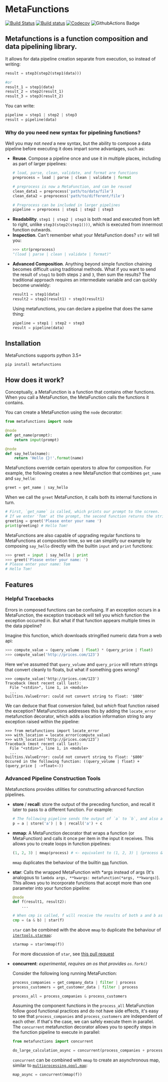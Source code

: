 # MetaFunctions
[![Build Status](https://travis-ci.org/ForeverWintr/metafunctions.svg?branch=master)](https://travis-ci.org/ForeverWintr/metafunctions) [![Build status](https://ci.appveyor.com/api/projects/status/8120lqx7e9ys2m0u/branch/master?svg=true)](https://ci.appveyor.com/project/ForeverWintr/metafunctions/branch/master) [![Codecov](https://codecov.io/gh/ForeverWintr/metafunctions/coverage.svg?branch=master)](https://codecov.io/gh/ForeverWintr/metafunctions)
![GithubActions Badge](https://github.com/emirkmo/metafunctions/actions/workflows/python-package.yml/badge.svg)



## Metafunctions is a function composition and data pipelining library.
It allows for data pipeline creation separate from execution, so instead of writing:

```python
result = step3(step2(step1(data)))

#or
result_1 = step1(data)
result_2 = step2(result_1)
result_3 = step3(result_2)
```

You can write:

```python
pipeline = step1 | step2 | step3
result = pipeline(data)
```

### Why do you need new syntax for pipelining functions?
Well you may not *need* a new syntax, but the ability to compose a data pipeline before executing it does impart some advantages, such as:

* **Reuse**. Compose a pipeline once and use it in multiple places, including as part of larger pipelines:
  ```python
  # load, parse, clean, validate, and format are functions
  preprocess = load | parse | clean | validate | format

  # preprocess is now a MetaFunction, and can be reused
  clean_data1 = preprocess('path/to/data/file')
  clean_data2 = preprocess('path/to/different/file')

  # Preprocess can be included in larger pipelines
  pipeline = preprocess | step1 | step2 | step3
  ```
* **Readability**. `step1 | step2 | step3` is both read and executed from left to right, unlike `step3(step2(step1()))`, which is executed from innermost function outwards.
* **Inspection**. Can't remember what your MetaFunction does? `str` will tell you:
  ```python
  >>> str(preprocess)
  "(load | parse | clean | validate | format)"
* **Advanced Composition**. Anything beyond simple function chaining becomes difficult using traditional methods. What if you want to send the result of `step1` to both steps `2` and `3`, then sum the results? The traditional approach requires an intermediate variable and can quickly become unwieldy:
  ```python
  result1 = step1(data)
  result2 = step2(result1) + step3(result1)
  ```
  Using metafunctions, you can declare a pipeline that does the same thing:
  ```python
  pipeline = step1 | step2 + step3
  result = pipeline(data)
  ```

## Installation

MetaFunctions supports python 3.5+

`pip install metafunctions`

## How does it work?

Conceptually, a MetaFunction is a function that contains other functions. When you call a MetaFunction, the MetaFunction calls the functions it contains.

You can create a MetaFunction using the `node` decorator:
```python
from metafunctions import node

@node
def get_name(prompt):
    return input(prompt)

@node
def say_hello(name):
    return 'Hello {}!'.format(name)
```

MetaFunctions override certain operators to allow for composition. For example, the following creates a new MetaFunction that combines `get_name` and `say_hello`:
```python
greet = get_name | say_hello
```

When we call the `greet` MetaFunction, it calls both its internal functions in turn.
```python
# First, `get_name` is called, which prints our prompt to the screen.
# If we enter 'Tom' at the prompt, the second function returns the string 'Hello Tom!'
greeting = greet('Please enter your name ')
print(greeting) # Hello Tom!
```

MetaFunctions are also capable of upgrading regular functions to MetaFunctions at composition time, so we can simplify our example by composing `say_hello` directly with the builtin `input` and `print` functions:
```python
>>> greet = input | say_hello | print
>>> greet('Please enter your name: ')
# Please enter your name: Tom
# Hello Tom!
```

## Features

### Helpful Tracebacks

Errors in composed functions can be confusing. If an exception occurs in a MetaFunction, the exception traceback will tell you which function the exception occurred in. But what if that function appears multiple times in the data pipeline?

Imagine this function, which downloads stringified numeric data from a web api:

```python
>>> compute_value = (query_volume | float) * (query_price | float)
>>> compute_value('http://prices.com/123')
```

Here we've assumed that `query_volume` and `query_price` will return strings that convert cleanly to floats, but what if something goes wrong?

```
>>> compute_value('http://prices.com/123')
Traceback (most recent call last):
  File "<stdin>", line 1, in <module>
  ...
builtins.ValueError: could not convert string to float: '$800'
```

We can deduce that float conversion failed, but *which* float function raised the exception? MetaFunctions addresses this by adding the `locate_error` metafunction decorator, which adds a location information string to any exception raised within the pipeline:

```
>>> from metafunctions import locate_error
>>> with_location = locate_error(compute_value)
>>> with_location('http://prices.com/123')
Traceback (most recent call last):
  File "<stdin>", line 1, in <module>
  ...
builtins.ValueError: could not convert string to float: '$800'
Occured in the following function: ((query_volume | float) + (query_price | ->float<-))
```

### Advanced Pipeline Construction Tools

Metafunctions provides utilities for constructing advanced function pipelines.

* **store** / **recall**: store the output of the preceding function, and recall it later to pass to a different function. For example:
  
  ```python
  # The following pipeline sends the output of `a` to `b`, and also adds it to the output of `c`
  p = a | store('a') | b | recall('a') + c
  ```

* **mmap**: A MetaFunction decorator that wraps a function (or MetaFunction) and calls it once per item in the input it receives. This allows you to  create loops in function pipelines:
  
  ```python
  (1, 2, 3) | mmap(process) # <- equivalent to (1, 2, 3) | (process & process & process)
  ```
  `mmap` duplicates the behaviour of the builtin [`map`](https://docs.python.org/3/library/functions.html#map) function.

* **star**: Calls the wrapped MetaFunction with *args instead of args (It's analogous to `lambda args, **kwargs: metafunction(*args, **kwargs)`). This allows you to incorporate functions that accept more than one parameter into your function pipeline:

  ```python
  @node
  def f(result1, result2):
      ...

  # When cmp is called, f will receive the results of both a and b as positional args
  cmp = (a & b) | star(f)
  ```
  `star` can be combined with the above `mmap` to duplicate the behaviour of [`itertools.starmap`](https://docs.python.org/3/library/itertools.html#itertools.starmap): 

  ```python
  starmap = star(mmap(f))
  ```

  For more discussion of `star`, see [this pull request](https://github.com/ForeverWintr/metafunctions/pull/9)

* **concurrent**:
  *experimental, requires an os that provides `os.fork()`*

  Consider the following long running MetaFunction:

  ```python
  process_companies = get_company_data | filter | process
  process_customers = get_customer_data | filter | process

  process_all = process_companies & process_customers
  ```

  Assuming the component functions in the `process_all` MetaFunction follow good functional practices and do not have side effects, it's easy to see that `process_companies` and `process_customers` are independent of each other. If that's the case, we can safely execute them in parallel. The `concurrent` metafunction decorator allows you to specify steps in the function pipeline to execute in parallel:

  ```python
  from metafunctions import concurrent

  do_large_calculation_async = concurrent(process_companies + process_customers)
  ```

  `concurrent` can be combined with `mmap` to create an asynchronous map, similar to [`multiprocessing.pool.map`](https://docs.python.org/3/library/multiprocessing.html#multiprocessing.pool.Pool.map): 
  
  ```python
  map_async = concurrent(mmap(f))
  ```
